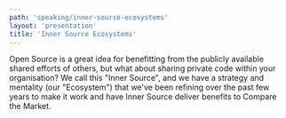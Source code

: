 ```yaml
---
path: 'speaking/inner-source-ecosystems'
layout: 'presentation'
title: 'Inner Source Ecosystems'
---
```


Open Source is a great idea for benefitting from the publicly available shared efforts of others, but what about sharing private code within your organisation? We call this "Inner Source", and we have a strategy and mentality (our "Ecosystem") that we've been refining over the past few years to make it work and have Inner Source deliver benefits to Compare the Market.
